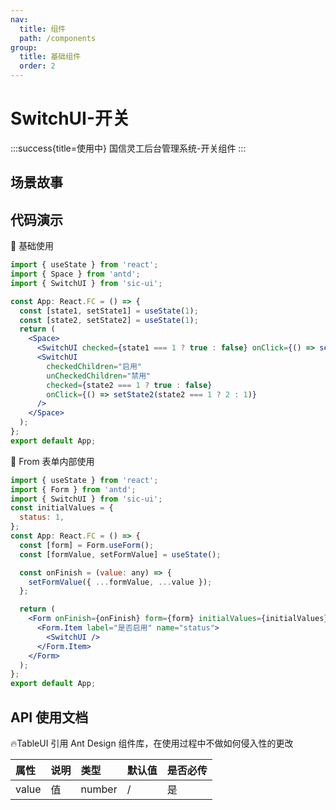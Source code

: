 ```yaml
---
nav:
  title: 组件
  path: /components
group:
  title: 基础组件
  order: 2
---
```


# SwitchUI-开关

:::success{title=使用中}
国信灵工后台管理系统-开关组件
:::

## 场景故事

## 代码演示

💎 基础使用

```jsx
import { useState } from 'react';
import { Space } from 'antd';
import { SwitchUI } from 'sic-ui';

const App: React.FC = () => {
  const [state1, setState1] = useState(1);
  const [state2, setState2] = useState(1);
  return (
    <Space>
      <SwitchUI checked={state1 === 1 ? true : false} onClick={() => setState1(state1 === 1 ? 2 : 1)} />
      <SwitchUI
        checkedChildren="启用"
        unCheckedChildren="禁用"
        checked={state2 === 1 ? true : false}
        onClick={() => setState2(state2 === 1 ? 2 : 1)}
      />
    </Space>
  );
};
export default App;
```

💎 From 表单内部使用

```jsx
import { useState } from 'react';
import { Form } from 'antd';
import { SwitchUI } from 'sic-ui';
const initialValues = {
  status: 1,
};
const App: React.FC = () => {
  const [form] = Form.useForm();
  const [formValue, setFormValue] = useState();

  const onFinish = (value: any) => {
    setFormValue({ ...formValue, ...value });
  };

  return (
    <Form onFinish={onFinish} form={form} initialValues={initialValues}>
      <Form.Item label="是否启用" name="status">
        <SwitchUI />
      </Form.Item>
    </Form>
  );
};
export default App;
```

## API 使用文档

🔥TableUI 引用 Ant Design 组件库，在使用过程中不做如何侵入性的更改

<font size=1>

| 属性  | 说明 | 类型   | 默认值 | 是否必传 |
| :---- | :--- | :----- | :----- | :------- |
| value | 值   | number | /      | 是       |

</font>
